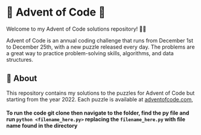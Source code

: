 # 🎄 Advent of Code 🎄

Welcome to my Advent of Code solutions repository! 🎅✨

Advent of Code is an annual coding challenge that runs from December 1st to December 25th, with a new puzzle released every day. The problems are a great way to practice problem-solving skills, algorithms, and data structures.

## 📜 About

This repository contains my solutions to the puzzles for Advent of Code but starting from the year 2022. Each puzzle is available at [adventofcode.com](https://adventofcode.com/2022),


#### To run the code git clone then navigate to the folder, find the py file and run `python <filename_here.py>` replacing the `filename_here.py` with file name found in the directory